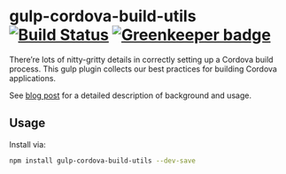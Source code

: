 # gulp-cordova-build-utils [![Build Status](https://travis-ci.org/Collaborne/gulp-cordova-build-utils.svg?branch=master)](https://travis-ci.org/Collaborne/gulp-cordova-build-utils) [![Greenkeeper badge](https://badges.greenkeeper.io/Collaborne/gulp-cordova-build-utils.svg)](https://greenkeeper.io/)

There’re lots of nitty-gritty details in correctly setting up a Cordova build process. This gulp plugin collects our best practices for building Cordova applications.

See [blog post](https://medium.com/collaborne-engineering/building-cordova-apps-with-gulp-30ee7800adca) for a detailed description of background and usage.

## Usage

Install via:
```sh
npm install gulp-cordova-build-utils --dev-save
```
